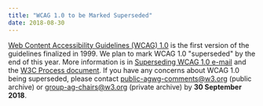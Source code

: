 ```yaml
---
title: "WCAG 1.0 to be Marked Superseded"
date: 2018-08-30
---
```


<a href="https://www.w3.org/TR/WCAG10/">Web Content Accessibility Guidelines (WCAG) 1.0</a> is the first version of the guidelines finalized in 1999. We plan to mark WCAG 1.0 "superseded" by the end of this year. More information is in <a href="https://lists.w3.org/Archives/Public/w3c-wai-ig/2018JulSep/0166.html">Superseding WCAG 1.0 e-mail</a> and the <a href="https://www.w3.org/2018/Process-20180201/#rec-rescind">W3C Process document</a>. If you have any concerns about WCAG 1.0 being superseded, please contact <a href="public-agwg-comments@w3.org">public-agwg-comments@w3.org</a> (public archive) or <a href="mailto:group-ag-chairs@w3.org">group-ag-chairs@w3.org</a> (private archive) by <strong>30 September 2018</strong>.</p>
